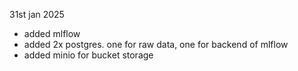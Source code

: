31st jan 2025
- added mlflow 
- added 2x postgres. one for raw data, one for backend of mlflow 
- added minio for bucket storage 
